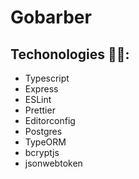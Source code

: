 # Gobarber

## Techonologies 👨‍💻:

- Typescript
- Express
- ESLint
- Prettier
- Editorconfig
- Postgres
- TypeORM
- bcryptjs
- jsonwebtoken
